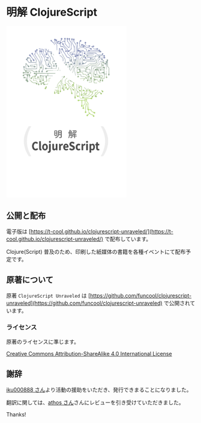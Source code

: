 # 明解 ClojureScript

<kbd><img src="https://github.com/t-cool/clojurescript-unraveled/blob/master/images/cover.png" width="320"></kbd>

## 公開と配布

電子版は [https://t-cool.github.io/clojurescript-unraveled/](https://t-cool.github.io/clojurescript-unraveled/) で配布しています。

Clojure(Script) 普及のため、印刷した紙媒体の書籍を各種イベントにて配布予定です。

## 原著について

原著 `ClojureScript Unraveled` は [https://github.com/funcool/clojurescript-unraveled](https://github.com/funcool/clojurescript-unraveled) で公開されています。

### ライセンス

原著のライセンスに準じます。

[Creative Commons Attribution-ShareAlike 4.0 International License](https://creativecommons.org/licenses/by-sa/4.0)

## 謝辞

[iku000888 さん](https://github.com/iku000888)より活動の援助をいただき、発行できまることになりました。

翻訳に関しては、[athos さん](https://github.com/athos)さんにレビューを引き受けていただきました。

Thanks!